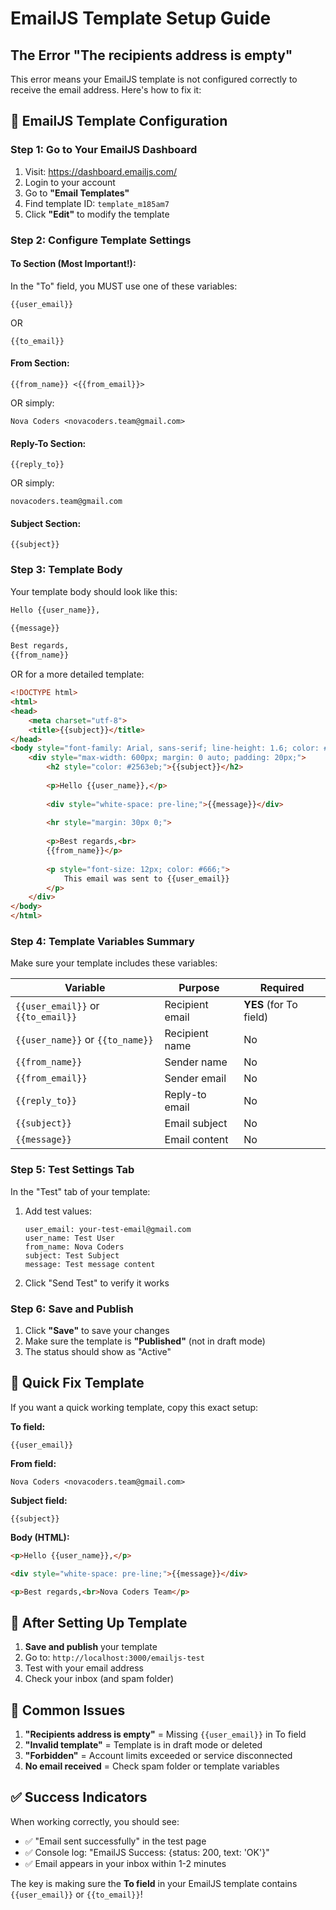 # EmailJS Template Setup Guide

## The Error "The recipients address is empty"

This error means your EmailJS template is not configured correctly to receive the email address. Here's how to fix it:

## 📧 EmailJS Template Configuration

### Step 1: Go to Your EmailJS Dashboard
1. Visit: https://dashboard.emailjs.com/
2. Login to your account
3. Go to **"Email Templates"**
4. Find template ID: `template_m185am7`
5. Click **"Edit"** to modify the template

### Step 2: Configure Template Settings

#### **To Section (Most Important!):**
In the "To" field, you MUST use one of these variables:
```
{{user_email}}
```
OR
```
{{to_email}}
```

#### **From Section:**
```
{{from_name}} <{{from_email}}>
```
OR simply:
```
Nova Coders <novacoders.team@gmail.com>
```

#### **Reply-To Section:**
```
{{reply_to}}
```
OR simply:
```
novacoders.team@gmail.com
```

#### **Subject Section:**
```
{{subject}}
```

### Step 3: Template Body

Your template body should look like this:

```html
Hello {{user_name}},

{{message}}

Best regards,
{{from_name}}
```

OR for a more detailed template:

```html
<!DOCTYPE html>
<html>
<head>
    <meta charset="utf-8">
    <title>{{subject}}</title>
</head>
<body style="font-family: Arial, sans-serif; line-height: 1.6; color: #333;">
    <div style="max-width: 600px; margin: 0 auto; padding: 20px;">
        <h2 style="color: #2563eb;">{{subject}}</h2>
        
        <p>Hello {{user_name}},</p>
        
        <div style="white-space: pre-line;">{{message}}</div>
        
        <hr style="margin: 30px 0;">
        
        <p>Best regards,<br>
        {{from_name}}</p>
        
        <p style="font-size: 12px; color: #666;">
            This email was sent to {{user_email}}
        </p>
    </div>
</body>
</html>
```

### Step 4: Template Variables Summary

Make sure your template includes these variables:

| Variable | Purpose | Required |
|----------|---------|----------|
| `{{user_email}}` or `{{to_email}}` | Recipient email | **YES** (for To field) |
| `{{user_name}}` or `{{to_name}}` | Recipient name | No |
| `{{from_name}}` | Sender name | No |
| `{{from_email}}` | Sender email | No |
| `{{reply_to}}` | Reply-to email | No |
| `{{subject}}` | Email subject | No |
| `{{message}}` | Email content | No |

### Step 5: Test Settings Tab

In the "Test" tab of your template:
1. Add test values:
   ```
   user_email: your-test-email@gmail.com
   user_name: Test User
   from_name: Nova Coders
   subject: Test Subject
   message: Test message content
   ```
2. Click "Send Test" to verify it works

### Step 6: Save and Publish

1. Click **"Save"** to save your changes
2. Make sure the template is **"Published"** (not in draft mode)
3. The status should show as "Active"

## 🔧 Quick Fix Template

If you want a quick working template, copy this exact setup:

**To field:**
```
{{user_email}}
```

**From field:**
```
Nova Coders <novacoders.team@gmail.com>
```

**Subject field:**
```
{{subject}}
```

**Body (HTML):**
```html
<p>Hello {{user_name}},</p>

<div style="white-space: pre-line;">{{message}}</div>

<p>Best regards,<br>Nova Coders Team</p>
```

## 🧪 After Setting Up Template

1. **Save and publish** your template
2. Go to: `http://localhost:3000/emailjs-test`
3. Test with your email address
4. Check your inbox (and spam folder)

## 🚨 Common Issues

1. **"Recipients address is empty"** = Missing `{{user_email}}` in To field
2. **"Invalid template"** = Template is in draft mode or deleted
3. **"Forbidden"** = Account limits exceeded or service disconnected
4. **No email received** = Check spam folder or template variables

## ✅ Success Indicators

When working correctly, you should see:
- ✅ "Email sent successfully" in the test page
- ✅ Console log: "EmailJS Success: {status: 200, text: 'OK'}"
- ✅ Email appears in your inbox within 1-2 minutes

The key is making sure the **To field** in your EmailJS template contains `{{user_email}}` or `{{to_email}}`!
